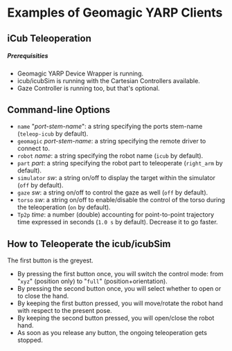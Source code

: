 Examples of Geomagic YARP Clients
=================================

## iCub Teleoperation

##### Prerequisities
- Geomagic YARP Device Wrapper is running.
- icub/icubSim is running with the Cartesian Controllers available.
- Gaze Controller is running too, but that's optional.

## Command-line Options
- `name` "_port-stem-name_": a string specifying the ports stem-name (`teleop-icub` by default).
- `geomagic` _port-stem-name_: a string specifying the remote driver to connect to.
- `robot` _name_: a string specifying the robot name (`icub` by default).
- `part` _part_: a string specifying the robot part to teleoperate (`right_arm` by default).
- `simulator` _sw_: a string on/off to display the target within the simulator (`off` by default).
- `gaze` _sw_: a string on/off to control the gaze as well (`off` by default).
- `torso` _sw_: a string on/off to enable/disable the control of the torso during the teleoperation (`on` by default).
- `Tp2p` _time_: a number (double) accounting for point-to-point trajectory time expressed in seconds (`1.0 s` by default). Decrease it to go faster.

## How to Teleoperate the icub/icubSim
The first button is the greyest.

- By pressing the first button once, you will switch the control mode: from "`xyz`" (position only) to "`full`" (position+orientation).
- By pressing the second button once, you will select whether to open or to close the hand.
- By keeping the first button pressed, you will move/rotate the robot hand with respect to the present pose.
- By keeping the second button pressed, you will open/close the robot hand.
- As soon as you release any button, the ongoing teleoperation gets stopped.
